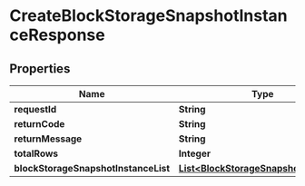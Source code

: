 
# CreateBlockStorageSnapshotInstanceResponse

## Properties
Name | Type | Description | Notes
------------ | ------------- | ------------- | -------------
**requestId** | **String** |  |  [optional]
**returnCode** | **String** |  |  [optional]
**returnMessage** | **String** |  |  [optional]
**totalRows** | **Integer** |  |  [optional]
**blockStorageSnapshotInstanceList** | [**List&lt;BlockStorageSnapshotInstance&gt;**](BlockStorageSnapshotInstance.md) |  |  [optional]



